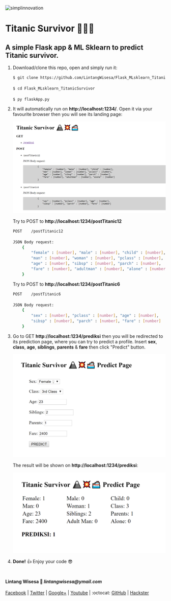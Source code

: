 ![simplinnovation](https://4.bp.blogspot.com/-f7YxPyqHAzY/WJ6VnkvE0SI/AAAAAAAADTQ/0tDQPTrVrtMAFT-q-1-3ktUQT5Il9FGdQCLcB/s350/simpLINnovation1a.png)

# Titanic Survivor 🗻💥🚢

## A simple Flask app & ML Sklearn to predict Titanic survivor.

1. Download/clone this repo, open and simply run it:

    ```bash
    $ git clone https://github.com/LintangWisesa/Flask_MLsklearn_TitanicSurvivor.git
    
    $ cd Flask_MLsklearn_TitanicSurvivor

    $ py flaskApp.py
    ```

2. It will automatically run on __http://localhost:1234/__. Open it via your favourite browser then you will see its landing page:

    ![home](./screenshot/home.png)

    Try to POST to __http://localhost:1234/postTitanic12__

    ```bash
    POST    /postTitanic12
    
    JSON Body request: 
        {
            "female" : [number], "male" : [number], "child" : [number],
            "man" : [number], "woman" : [number], "pclass" : [number],
            "age" : [number], "sibsp" : [number], "parch" : [number],
            "fare" : [number], "adultman" : [number], "alone" : [number]
        }
    ```

    Try to POST to __http://localhost:1234/postTitanic6__

    ```bash
    POST    /postTitanic6
    
    JSON Body request: 
        {
            "sex" : [number], "pclass" : [number], "age" : [number], 
            "sibsp" : [number], "parch" : [number], "fare" : [number]
        }
    ```

3. Go to GET __http://localhost:1234/prediksi__ then you will be redirected to its prediction page, where you can try to predict a profile. Insert __sex__, __class__, __age__, __siblings__, __parents__ & __fare__ then click "Predict" button.

    ![predict](./screenshot/predict.png)

    The result will be shown on __http://localhost:1234/prediksi__:

    ![result](./screenshot/result.png)

4. __Done!__ 👍 Enjoy your code 😎

#

#### Lintang Wisesa :love_letter: _lintangwisesa@ymail.com_

[Facebook](https://www.facebook.com/lintangbagus) | 
[Twitter](https://twitter.com/Lintang_Wisesa) |
[Google+](https://plus.google.com/u/0/+LintangWisesa1) |
[Youtube](https://www.youtube.com/user/lintangbagus) | 
:octocat: [GitHub](https://github.com/LintangWisesa) |
[Hackster](https://www.hackster.io/lintangwisesa)